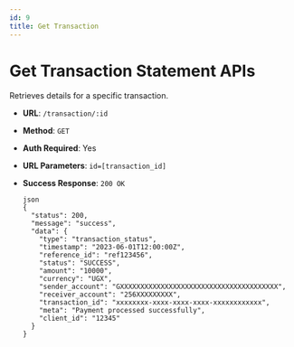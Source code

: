 ```yaml
---
id: 9
title: Get Transaction
---
```


# Get Transaction Statement APIs

Retrieves details for a specific transaction.

- **URL**: `/transaction/:id`
- **Method**: `GET`
- **Auth Required**: Yes
- **URL Parameters**: `id=[transaction_id]`
- **Success Response**: `200 OK`
  
  ```
  json
  {
    "status": 200,
    "message": "success",
    "data": {
      "type": "transaction_status",
      "timestamp": "2023-06-01T12:00:00Z",
      "reference_id": "ref123456",
      "status": "SUCCESS",
      "amount": "10000",
      "currency": "UGX",
      "sender_account": "GXXXXXXXXXXXXXXXXXXXXXXXXXXXXXXXXXXXXXXX",
      "receiver_account": "256XXXXXXXXX",
      "transaction_id": "xxxxxxxx-xxxx-xxxx-xxxx-xxxxxxxxxxxx",
      "meta": "Payment processed successfully",
      "client_id": "12345"
    }
  }
  ```